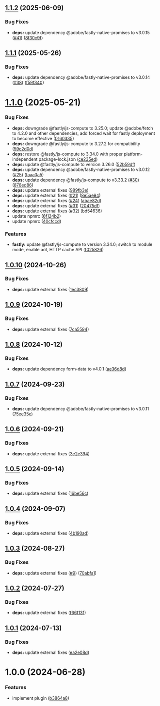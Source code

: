 ## [1.1.2](https://github.com/adobe/helix-deploy-plugin-edge/compare/v1.1.1...v1.1.2) (2025-06-09)


### Bug Fixes

* **deps:** update dependency @adobe/fastly-native-promises to v3.0.15 ([#41](https://github.com/adobe/helix-deploy-plugin-edge/issues/41)) ([8f30c9f](https://github.com/adobe/helix-deploy-plugin-edge/commit/8f30c9f202aab6b01b125f7166cfef98d1793f34))

## [1.1.1](https://github.com/adobe/helix-deploy-plugin-edge/compare/v1.1.0...v1.1.1) (2025-05-26)


### Bug Fixes

* **deps:** update dependency @adobe/fastly-native-promises to v3.0.14 ([#38](https://github.com/adobe/helix-deploy-plugin-edge/issues/38)) ([f59f340](https://github.com/adobe/helix-deploy-plugin-edge/commit/f59f34066aa5da7dcf0db44f7dbab0f223f26682))

# [1.1.0](https://github.com/adobe/helix-deploy-plugin-edge/compare/v1.0.10...v1.1.0) (2025-05-21)


### Bug Fixes

* **deps:** downgrade @fastly/js-compute to 3.25.0; update @adobe/fetch to 4.2.0 and other dependencies, add forced wait for fastly deployment to become effective ([0160335](https://github.com/adobe/helix-deploy-plugin-edge/commit/016033564baed2aa9a3ae9e4c9abd7cd678f82ac))
* **deps:** downgrade @fastly/js-compute to 3.27.2 for compatibility ([59c2d0d](https://github.com/adobe/helix-deploy-plugin-edge/commit/59c2d0d2bab0444077d128fb38f12098d92fdba3))
* **deps:** restore @fastly/js-compute to 3.34.0 with proper platform-independent package-lock.json ([ce235ed](https://github.com/adobe/helix-deploy-plugin-edge/commit/ce235edb76dcb4452a1e70e8664adc412bead9c7))
* **deps:** update @fastly/js-compute to version 3.26.0 ([52b59df](https://github.com/adobe/helix-deploy-plugin-edge/commit/52b59dfcc391bc312ded836db1c159092e6e6ecf))
* **deps:** update dependency @adobe/fastly-native-promises to v3.0.12 ([#25](https://github.com/adobe/helix-deploy-plugin-edge/issues/25)) ([faaa0a5](https://github.com/adobe/helix-deploy-plugin-edge/commit/faaa0a5b7f5411d8deef7bc3d29213b1d194928a))
* **deps:** update dependency @fastly/js-compute to v3.33.2 ([#30](https://github.com/adobe/helix-deploy-plugin-edge/issues/30)) ([876ed86](https://github.com/adobe/helix-deploy-plugin-edge/commit/876ed8639e7cb68106727040fde9f856bc3d33f6))
* **deps:** update external fixes ([989fb3e](https://github.com/adobe/helix-deploy-plugin-edge/commit/989fb3ee6b31f93aaa903b93448a802d4703c32d))
* **deps:** update external fixes ([#21](https://github.com/adobe/helix-deploy-plugin-edge/issues/21)) ([8e5ae94](https://github.com/adobe/helix-deploy-plugin-edge/commit/8e5ae949e5f66bb6582daa9568af5e9aab99194a))
* **deps:** update external fixes ([#24](https://github.com/adobe/helix-deploy-plugin-edge/issues/24)) ([abae82d](https://github.com/adobe/helix-deploy-plugin-edge/commit/abae82d4a8ba0f07aa34ed05b93127dfd4322495))
* **deps:** update external fixes ([#31](https://github.com/adobe/helix-deploy-plugin-edge/issues/31)) ([20475df](https://github.com/adobe/helix-deploy-plugin-edge/commit/20475df61c92b23ab1cbcea60c1ee1e1ec937ba8))
* **deps:** update external fixes ([#32](https://github.com/adobe/helix-deploy-plugin-edge/issues/32)) ([bd54636](https://github.com/adobe/helix-deploy-plugin-edge/commit/bd5463662a970c4067faee7a01e0fb0567e3f5f8))
* update npmrc ([6f124b2](https://github.com/adobe/helix-deploy-plugin-edge/commit/6f124b2da91845bc294da13b940e91f76ba30a60))
* update npmrc ([40cfccd](https://github.com/adobe/helix-deploy-plugin-edge/commit/40cfccd1d02487a209a9a08638efdd817c2121f8))


### Features

* **fastly:** update @fastly/js-compute to version 3.34.0; switch to module mode, enable aot, HTTP cache API ([f025826](https://github.com/adobe/helix-deploy-plugin-edge/commit/f02582630bf13fcbb0df3f3d31a8347137e91eee))

## [1.0.10](https://github.com/adobe/helix-deploy-plugin-edge/compare/v1.0.9...v1.0.10) (2024-10-26)


### Bug Fixes

* **deps:** update external fixes ([1ec3809](https://github.com/adobe/helix-deploy-plugin-edge/commit/1ec3809cc8689e56125f6a245e0c0e162d2ec029))

## [1.0.9](https://github.com/adobe/helix-deploy-plugin-edge/compare/v1.0.8...v1.0.9) (2024-10-19)


### Bug Fixes

* **deps:** update external fixes ([7ca5594](https://github.com/adobe/helix-deploy-plugin-edge/commit/7ca5594b007898fac6928b2232b9cb762a67a73c))

## [1.0.8](https://github.com/adobe/helix-deploy-plugin-edge/compare/v1.0.7...v1.0.8) (2024-10-12)


### Bug Fixes

* **deps:** update dependency form-data to v4.0.1 ([ae36d8d](https://github.com/adobe/helix-deploy-plugin-edge/commit/ae36d8da208284fad31841df3e0772cf18d2b0d6))

## [1.0.7](https://github.com/adobe/helix-deploy-fastly-compute/compare/v1.0.6...v1.0.7) (2024-09-23)


### Bug Fixes

* **deps:** update dependency @adobe/fastly-native-promises to v3.0.11 ([75ee35e](https://github.com/adobe/helix-deploy-fastly-compute/commit/75ee35e16dd7fd1eb1f693fb4114c9eb1aa376c1))

## [1.0.6](https://github.com/adobe/helix-deploy-fastly-compute/compare/v1.0.5...v1.0.6) (2024-09-21)


### Bug Fixes

* **deps:** update external fixes ([3e2e394](https://github.com/adobe/helix-deploy-fastly-compute/commit/3e2e394f6e113cf32910027a9caa0feb30e00931))

## [1.0.5](https://github.com/adobe/helix-deploy-fastly-compute/compare/v1.0.4...v1.0.5) (2024-09-14)


### Bug Fixes

* **deps:** update external fixes ([16be56c](https://github.com/adobe/helix-deploy-fastly-compute/commit/16be56c805a7f51a9ef16cb5aa2160c710ea5fa0))

## [1.0.4](https://github.com/adobe/helix-deploy-fastly-compute/compare/v1.0.3...v1.0.4) (2024-09-07)


### Bug Fixes

* **deps:** update external fixes ([4b190ad](https://github.com/adobe/helix-deploy-fastly-compute/commit/4b190adbbd1e6e80a0df5d81c0659f90cb4de004))

## [1.0.3](https://github.com/adobe/helix-deploy-fastly-compute/compare/v1.0.2...v1.0.3) (2024-08-27)


### Bug Fixes

* **deps:** update external fixes ([#9](https://github.com/adobe/helix-deploy-fastly-compute/issues/9)) ([70abfa1](https://github.com/adobe/helix-deploy-fastly-compute/commit/70abfa118a87746ba0629edd595076dcd0a50ee6))

## [1.0.2](https://github.com/adobe/helix-deploy-fastly-compute/compare/v1.0.1...v1.0.2) (2024-07-27)


### Bug Fixes

* **deps:** update external fixes ([f66f131](https://github.com/adobe/helix-deploy-fastly-compute/commit/f66f131b621f083103ed45f5a7cb1cce99c350e5))

## [1.0.1](https://github.com/adobe/helix-deploy-fastly-compute/compare/v1.0.0...v1.0.1) (2024-07-13)


### Bug Fixes

* **deps:** update external fixes ([ea2e08d](https://github.com/adobe/helix-deploy-fastly-compute/commit/ea2e08d8616163a4aec0e8ef1261ba12794d2dc1))

# 1.0.0 (2024-06-28)


### Features

* implement plugin ([b3864a8](https://github.com/adobe/helix-deploy-fastly-compute/commit/b3864a8e258e212dfe3e0180914a4ee09726b071))
